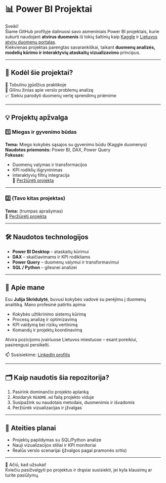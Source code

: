 # 📊 Power BI Projektai 

Sveiki!  
Šiame GitHub profilyje dalinuosi savo asmeniniais Power BI projektais, kurie sukurti naudojant **atvirus duomenis** iš tokių šaltinių kaip [Kaggle](https://www.kaggle.com/) ir [Lietuvos atvirų duomenų portalas](https://data.gov.lt/).  
Kiekvienas projektas parengtas savarankiškai, taikant **duomenų analizės, modelių kūrimo ir interaktyvių ataskaitų vizualizavimo** principus.

---

## 🧠 Kodėl šie projektai?

🎯 Tobulinu įgūdžius praktikoje  
📌 Gilinu žinias apie verslo problemų analizę  
📈 Siekiu parodyti duomenų vertę sprendimų priėmime

---

## 💡 Projektų apžvalga

### 1️⃣ Miegas ir gyvenimo būdas  
**Tema:** Miego kokybės sąsajos su gyvenimo būdu (Kaggle duomenys)  
**Naudotos priemonės:** Power BI, DAX, Power Query  
**Fokusas:**  
- Duomenų valymas ir transformacijos  
- KPI rodiklių išgryninimas  
- Interaktyvių filtrų integracija  
📁 [Peržiūrėti projektą](./projektas_1/README.md)

---

### 2️⃣ (Tavo kitas projektas)  
**Tema:** (trumpas aprašymas)  
📁 [Peržiūrėti projektą](./kito-projekto-aprasymas)



---

## 🛠️ Naudotos technologijos

- **Power BI Desktop** – ataskaitų kūrimui  
- **DAX** – skaičiavimams ir KPI rodikliams  
- **Power Query** – duomenų valymui ir transformavimui  
- **SQL / Python** – gilesnei analizei  

---

## 📍 Apie mane

Esu **Julija Skridulytė**, buvusi kokybės vadovė su perėjimu į duomenų analitiką. Mano profesinė patirtis apima:  
- Kokybės užtikrinimo sistemų kūrimą  
- Procesų analizę ir optimizavimą  
- KPI valdymą bei rizikų vertinimą  
- Komandų ir projektų koordinavimą  

Atvira pozicijoms įvairiuose Lietuvos miestuose – esant poreikiui, pasirengusi persikelti.

📫 Susisiekime: [LinkedIn profilis](https://www.linkedin.com/in/julija-skridulyte/)

---

## 🗂️ Kaip naudotis šia repozitorija?

1. Pasirink dominančio projekto aplanką
2. Atsidaryk `README.md` failą projekto viduje
3. Susipažink su naudotais metodais, duomenimis ir išvadomis
4. Peržiūrėk vizualizacijas ir įžvalgas

---

## 🧩 Ateities planai

- Projektų papildymas su SQL/Python analize  
- Nauji vizualizacijos stiliai ir KPI monitoriai  
- Realūs verslo scenarijai (įžvalgos pagal pramonės sritis)  

---

🙏 Ačiū, kad užsukai!  
Kviečiu pasižvalgyti po projektus ir drąsiai susisiekti, jei kyla klausimų ar turite pasiūlymų.
